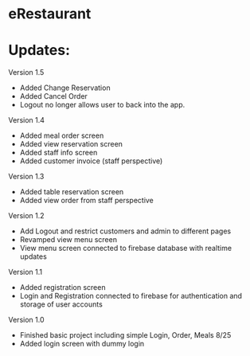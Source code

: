 # eRestaurant
# Updates:
Version 1.5
- Added Change Reservation
- Added Cancel Order
- Logout no longer allows user to back into the app.

Version 1.4
- Added meal order screen
- Added view reservation screen
- Added staff info screen
- Added customer invoice (staff perspective)

Version 1.3
- Added table reservation screen
- Added view order from staff perspective

Version 1.2
- Add Logout and restrict customers and admin to different pages
- Revamped view menu screen
- View menu screen connected to firebase database with realtime updates

Version 1.1
- Added registration screen
- Login and Registration connected to firebase for authentication and storage of user accounts

Version 1.0
- Finished basic project including simple Login, Order, Meals 8/25
- Added login screen with dummy login
